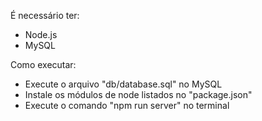 É necessário ter:
* Node.js
* MySQL

Como executar:
* Execute o arquivo "db/database.sql" no MySQL
* Instale os módulos de node listados no "package.json"
* Execute o comando "npm run server" no terminal